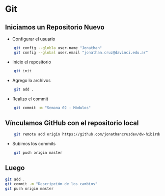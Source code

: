 # Git

## Iniciamos un Repositorio Nuevo
- Configurar el usuario
``` bash
    git config --globla user.name "Jonathan"
    git config --global user.email "jonathan.cruz@davinci.edu.ar"
``` 



- Inicio el repositorio
``` bash
    git init
```

- Agrego lo archivos
``` bash
    git add .
``` 

- Realizo el commit
``` bash
    git commit -m "Semana 02 - Módulos"
``` 

## Vínculamos GitHub con el repositorio local
``` bash
    git remote add origin https://github.com/jonathancruzdev/dw-hibirdas-0125.git
``` 

- Subimos los commits
``` bash
    git push origin master
``` 

## Luego
``` bash
git add .
git commit -m "Descripción de los cambios"
git push origin master
``` 